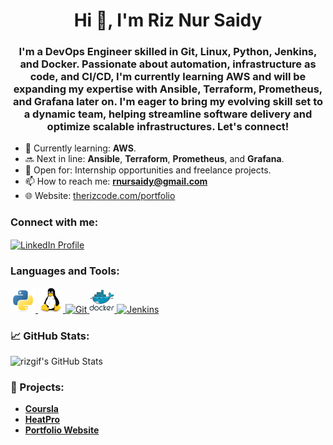 <h1 align="center">Hi 👋, I'm Riz Nur Saidy</h1>
<h3 align="center">I'm a DevOps Engineer skilled in Git, Linux, Python, Jenkins, and Docker. Passionate about automation, infrastructure as code, and CI/CD, I'm currently learning AWS and will be expanding my expertise with Ansible, Terraform, Prometheus, and Grafana later on. I'm eager to bring my evolving skill set to a dynamic team, helping streamline software delivery and optimize scalable infrastructures. Let's connect!</h3>

- 🌱 Currently learning: **AWS**.
- 🔜 Next in line: **Ansible**, **Terraform**, **Prometheus**, and **Grafana**.
- 💼 Open for: Internship opportunities and freelance projects.
- 📫 How to reach me: **rnursaidy@gmail.com**
- 🌐 Website: [therizcode.com/portfolio](https://therizcode.com/portfolio)

<h3 align="left">Connect with me:</h3>
<p align="left">
   <a href="https://linkedin.com/in/yourlinkedinprofile" target="_blank">
    <img align="center" src="https://www.vectorlogo.zone/logos/linkedin/linkedin-icon.svg" alt="LinkedIn Profile" height="30" width="40" />
  </a>
</p>

<h3 align="left">Languages and Tools:</h3>
<p align="left"> 
  <a href="https://www.python.org/" target="_blank" rel="noreferrer"> 
    <img src="https://raw.githubusercontent.com/devicons/devicon/master/icons/python/python-original.svg" alt="Python" width="40" height="40"/> 
  </a>
  <a href="https://www.linux.org/" target="_blank" rel="noreferrer"> 
    <img src="https://raw.githubusercontent.com/devicons/devicon/master/icons/linux/linux-original.svg" alt="Linux" width="40" height="40"/> 
  </a> 
  <a href="https://git-scm.com/" target="_blank" rel="noreferrer"> 
    <img src="https://www.vectorlogo.zone/logos/git-scm/git-scm-icon.svg" alt="Git" width="40" height="40"/> 
  </a> 
  <a href="https://www.docker.com/" target="_blank" rel="noreferrer"> 
    <img src="https://raw.githubusercontent.com/devicons/devicon/master/icons/docker/docker-original-wordmark.svg" alt="Docker" width="40" height="40"/> 
  </a> 
  <a href="https://www.jenkins.io/" target="_blank" rel="noreferrer"> 
    <img src="https://www.vectorlogo.zone/logos/jenkins/jenkins-icon.svg" alt="Jenkins" width="40" height="40"/> 
  </a> 
</p>

<h3 align="left">📈 GitHub Stats:</h3>
<p align="left">
  <img src="https://github-readme-stats.vercel.app/api?username=rizgif&show_icons=true&theme=radical" alt="rizgif's GitHub Stats" />
</p>

<h3 align="left">🚀 Projects:</h3>
<ul>
  <li><a href="https://github.com/rizgif/Coursla-App.git"><strong>Coursla</strong></a></li>
  <li><a href="https://github.com/rizgif/HeatPro-App.git"><strong>HeatPro</strong></a></li>
  <li><a href="https://therizcode.com/portfolio"><strong>Portfolio Website</strong></a></li>
</ul>
